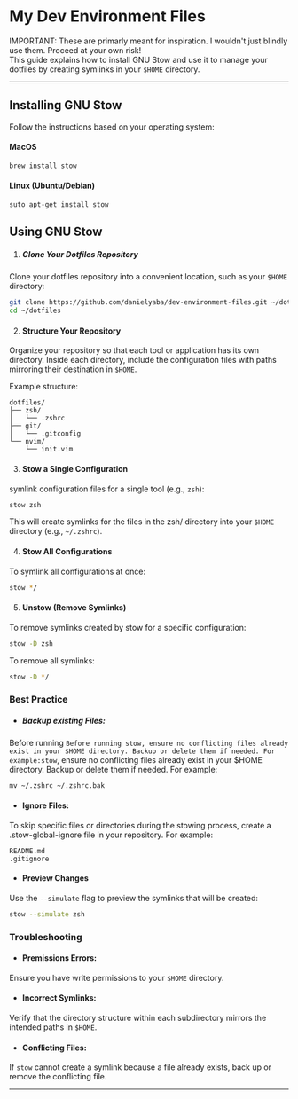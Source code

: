 # My Dev Environment Files

IMPORTANT: These are primarly meant for inspiration. I wouldn't just blindly use them. Proceed at your own risk!  
This guide explains how to install GNU Stow and use it to manage your dotfiles by creating symlinks in your `$HOME` directory.

---

## **Installing GNU Stow**

Follow the instructions based on your operating system:

#### **MacOS**

```bash
brew install stow
```

#### **Linux (Ubuntu/Debian)**

```
suto apt-get install stow
```

## **Using GNU Stow**
1. ##### Clone Your  Dotfiles Repository
Clone your dotfiles repository into a convenient location, such as your `$HOME` directory:

```bash
git clone https://github.com/danielyaba/dev-environment-files.git ~/dotfiles
cd ~/dotfiles
```

2. #### Structure Your Repository
Organize your repository so that each tool or application has its own directory. Inside each directory, include the configuration files with paths mirroring their destination in `$HOME`.

Example structure:
```
dotfiles/
├── zsh/
│   └── .zshrc
├── git/
│   └── .gitconfig
└── nvim/
    └── init.vim
```

3. #### Stow a Single Configuration
symlink configuration files for a single tool (e.g., `zsh`):

```bash
stow zsh
```

This will create symlinks for the files in the zsh/ directory into your `$HOME` directory (e.g., `~/.zshrc`).

4. #### Stow All Configurations
To symlink all configurations at once:
```bash
stow */
```

5. #### Unstow (Remove Symlinks)
To remove symlinks created by stow for a specific configuration:

```bash
stow -D zsh
```

To remove all symlinks:

```bash
stow -D */
```

### Best Practice

* ##### Backup existing Files:
Before running `Before running stow, ensure no conflicting files already exist in your $HOME directory. Backup or delete them if needed. For example:stow`, ensure no conflicting files already exist in your $HOME directory. Backup or delete them if needed. For example:

```
mv ~/.zshrc ~/.zshrc.bak
```

* #### Ignore Files:
To skip specific files or directories during the stowing process, create a .stow-global-ignore file in your repository. For example:

```
README.md
.gitignore
```

* #### Preview Changes
Use the `--simulate` flag to preview the symlinks that will be created:
```bash
stow --simulate zsh
```


### Troubleshooting

* #### Premissions Errors: 
Ensure you have write permissions to your `$HOME` directory.

* #### Incorrect Symlinks: 
Verify that the directory structure within each subdirectory mirrors the intended paths in `$HOME`.

* #### Conflicting Files: 
If `stow` cannot create a symlink because a file already exists, back up or remove the conflicting file.

---
